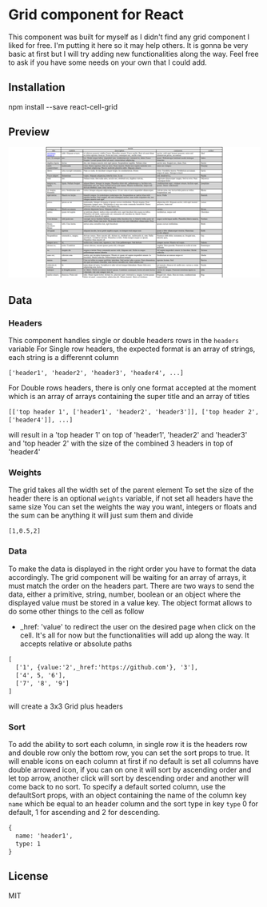 # Grid component for React
This component was built for myself as I didn't find any grid component I liked for free. I'm putting it here so it may help others. It is gonna be very basic at first but I will try adding new functionalities along the way. Feel free to ask if you have some needs on your own that I could add.

## Installation
npm install --save react-cell-grid

## Preview
![Preview image](https://github.com/anthony-dallagnola/react-grid/blob/master/public/preview.png)

## Data 
### Headers
This component handles single or double headers rows in the `headers` variable
For Single row headers, the expected format is an array of strings, each string is a differennt column
```
['header1', 'header2', 'header3', 'header4', ...]
```
For Double rows headers, there is only one format accepted at the moment which is an array of arrays containing the super title and an array of titles
```
[['top header 1', ['header1', 'header2', 'header3']], ['top header 2', ['header4']], ...]
```
will result in a 'top header 1' on top of 'header1', 'header2' and 'header3' and 'top header 2' with the size of the combined 3 headers in top of 'header4'

### Weights
The grid takes all the width set of the parent element
To set the size of the header there is an optional `weights` variable, if not set all headers have the same size
You can set the weights the way you want, integers or floats and the sum can be anything it will just sum them and divide
```
[1,0.5,2]
```

### Data
To make the data is displayed in the right order you have to format the data accordingly. The grid component will be waiting for an array of arrays, it must match the order on the headers part. 
There are two ways to send the data, either a primitive, string, number, boolean or an object where the displayed value must be stored in a value key.
The object format allows to do some other things to the cell as follow
  * _href: 'value' to redirect the user on the desired page when click on the cell. It's all for now but the functionalities will add up along the way. It accepts relative or absolute paths
```
[
  ['1', {value:'2',_href:'https://github.com'}, '3'],
  ['4', 5, '6'],
  ['7', '8', '9']
]
```
will create a 3x3 Grid plus headers

### Sort
To add the ability to sort each column, in single row it is the headers row and double row only the bottom row, you can set the sort props to true. It will enable icons on each column at first if no default is set all columns have double arrowed icon, if you can on one it will sort by ascending order and let top arrow, another click will sort by descending order and another will come back to no sort.
To specify a default sorted column, use the defaultSort props, with an object containing the name of the column key `name` which be equal to an header column and the sort type in key `type` 0 for default, 1 for ascending and 2 for descending.
```
{
  name: 'header1',
  type: 1
}
```

## License
MIT